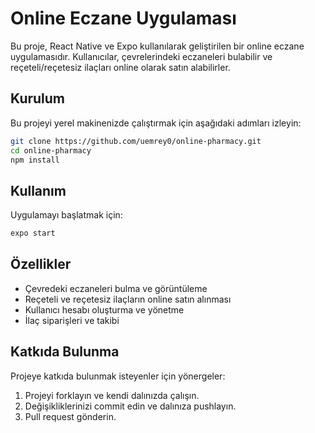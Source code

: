 
# Online Eczane Uygulaması

Bu proje, React Native ve Expo kullanılarak geliştirilen bir online eczane uygulamasıdır. Kullanıcılar, çevrelerindeki eczaneleri bulabilir ve reçeteli/reçetesiz ilaçları online olarak satın alabilirler.

## Kurulum

Bu projeyi yerel makinenizde çalıştırmak için aşağıdaki adımları izleyin:

```bash
git clone https://github.com/uemrey0/online-pharmacy.git
cd online-pharmacy
npm install
```

## Kullanım

Uygulamayı başlatmak için:

```bash
expo start
```

## Özellikler

- Çevredeki eczaneleri bulma ve görüntüleme
- Reçeteli ve reçetesiz ilaçların online satın alınması
- Kullanıcı hesabı oluşturma ve yönetme
- İlaç siparişleri ve takibi

## Katkıda Bulunma

Projeye katkıda bulunmak isteyenler için yönergeler:

1. Projeyi forklayın ve kendi dalınızda çalışın.
2. Değişikliklerinizi commit edin ve dalınıza pushlayın.
3. Pull request gönderin.
